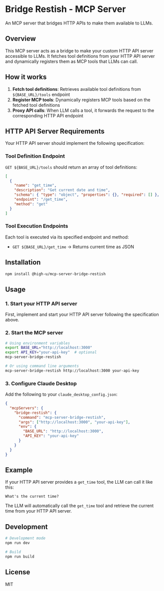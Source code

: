 # Bridge Restish - MCP Server

An MCP server that bridges HTTP APIs to make them available to LLMs.

## Overview

This MCP server acts as a bridge to make your custom HTTP API server accessible to LLMs. It fetches tool definitions from your HTTP API server and dynamically registers them as MCP tools that LLMs can call.

## How it works

1. **Fetch tool definitions**: Retrieves available tool definitions from `${BASE_URL}/tools` endpoint
2. **Register MCP tools**: Dynamically registers MCP tools based on the fetched tool definitions
3. **Proxy API calls**: When LLM calls a tool, it forwards the request to the corresponding HTTP API endpoint

## HTTP API Server Requirements

Your HTTP API server should implement the following specification:

### Tool Definition Endpoint

`GET ${BASE_URL}/tools` should return an array of tool definitions:

```json
[
  {
    "name": "get_time",
    "description": "Get current date and time",
    "schema": { "type": "object", "properties": {}, "required": [] },
    "endpoint": "/get_time",
    "method": "get"
  }
]
```

### Tool Execution Endpoints

Each tool is executed via its specified endpoint and method:
- `GET ${BASE_URL}/get_time` → Returns current time as JSON

## Installation

```bash
npm install @high-u/mcp-server-bridge-restish
```

## Usage

### 1. Start your HTTP API server

First, implement and start your HTTP API server following the specification above.

### 2. Start the MCP server

```bash
# Using environment variables
export BASE_URL="http://localhost:3000"
export API_KEY="your-api-key"  # optional
mcp-server-bridge-restish

# Or using command line arguments
mcp-server-bridge-restish http://localhost:3000 your-api-key
```

### 3. Configure Claude Desktop

Add the following to your `claude_desktop_config.json`:

```json
{
  "mcpServers": {
    "bridge-restish": {
      "command": "mcp-server-bridge-restish",
      "args": ["http://localhost:3000", "your-api-key"],
      "env": {
        "BASE_URL": "http://localhost:3000",
        "API_KEY": "your-api-key"
      }
    }
  }
}
```

## Example

If your HTTP API server provides a `get_time` tool, the LLM can call it like this:

```text
What's the current time?
```

The LLM will automatically call the `get_time` tool and retrieve the current time from your HTTP API server.

## Development

```bash
# Development mode
npm run dev

# Build
npm run build
```

## License

MIT

